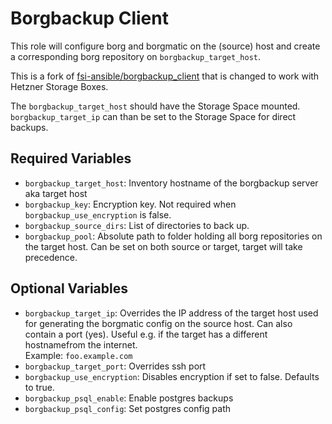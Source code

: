 # Borgbackup Client

This role will configure borg and borgmatic on the (source) host and create a corresponding borg repository
on `borgbackup_target_host`.

This is a fork of [fsi-ansible/borgbackup_client](https://gitlab.fachschaften.org/fsi-ansible/borgbackup_client) that is changed to work with Hetzner Storage Boxes.

The `borgbackup_target_host` should have the Storage Space mounted.
`borgbackup_target_ip` can than be set to the Storage Space for direct backups.

## Required Variables
- `borgbackup_target_host`: Inventory hostname of the borgbackup server aka target host
- `borgbackup_key`: Encryption key. Not required when `borgbackup_use_encryption` is false. 
- `borgbackup_source_dirs`: List of directories to back up.
- `borgbackup_pool`: Absolute path to folder holding all borg repositories on the target host.
   Can be set on both source or target, target will take precedence. 

## Optional Variables
- `borgbackup_target_ip`: Overrides the IP address of the target host used for generating
   the borgmatic config on the source host. Can also contain a port (yes).
   Useful e.g. if the target has a different hostnamefrom the internet.  
   Example: `foo.example.com`
- `borgbackup_target_port`: Overrides ssh port
- `borgbackup_use_encryption`: Disables encryption if set to false. Defaults to true. 
- `borgbackup_psql_enable`: Enable postgres backups
- `borgbackup_psql_config`: Set postgres config path